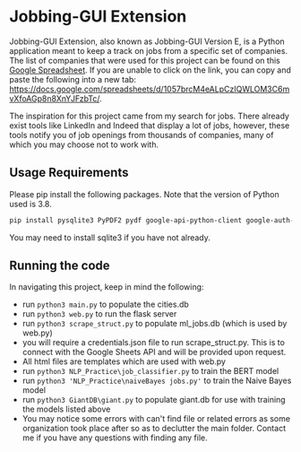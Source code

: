 # Jobbing-GUI Extension

Jobbing-GUI Extension, also known as Jobbing-GUI Version E, is a Python application meant to keep a track on jobs from a specific set of companies. The list of companies that were used for this project can be found on this [Google Spreadsheet](https://docs.google.com/spreadsheets/d/1057brcM4eALpCzIQWLOM3C6mvXfoAGp8n8XnYJFzbTc/). If you are unable to click on the link, you can copy and paste the following into a new tab: https://docs.google.com/spreadsheets/d/1057brcM4eALpCzIQWLOM3C6mvXfoAGp8n8XnYJFzbTc/.

The inspiration for this project came from my search for jobs. There already exist tools like LinkedIn and Indeed that display a lot of jobs, however, these tools notify you of job openings from thousands of companies, many of which you may choose not to work with.

<!-- ## Installation

A public version of this project has not yet been released, but if you wish, you may clone this repository, and start keeping track of jobs by running main.py like so:

```bash
python3.8 main.py
```

This will take approximately 1 minute to gather all of the data.

The web and desktop interfaces will be available soon. -->

## Usage Requirements

Please pip install the following packages. Note that the version of Python used is 3.8.

```bash
pip install pysqlite3 PyPDF2 pydf google-api-python-client google-auth-httplib2 google-auth-oauthlib selenium bs4 flask flask_restful flask_sqlalchemy pandas torch
```

You may need to install sqlite3 if you have not already.

## Running the code

In navigating this project, keep in mind the following:
* run ```python3 main.py``` to populate the cities.db
* run ```python3 web.py``` to run the flask server
* run ```python3 scrape_struct.py``` to populate ml_jobs.db (which is used by web.py)
* you will require a credentials.json file to run scrape_struct.py. This is to connect with the Google Sheets API and will be provided upon request.
* All html files are templates which are used with web.py
* run ```python3 NLP_Practice\job_classifier.py``` to train the BERT model
* run ```python3 'NLP_Practice\naiveBayes jobs.py'``` to train the Naive Bayes model
* run ```python3 GiantDB\giant.py``` to populate giant.db for use with training the models listed above
* You may notice some errors with can't find file or related errors as some organization took place after so as to declutter the main folder. Contact me if you have any questions with finding any file.
